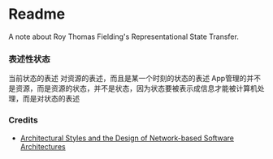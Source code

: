 # Readme
A note about Roy Thomas Fielding's Representational State Transfer.

### 表述性状态

当前状态的表述
对资源的表述，而且是某一个时刻的状态的表述
App管理的并不是资源，而是资源的状态，并不是状态，因为状态要被表示成信息才能被计算机处理，而是对状态的表述

### Credits
- [Architectural Styles and the Design of Network-based Software Architectures](https://ics.uci.edu/~fielding/pubs/dissertation/top.htm)
